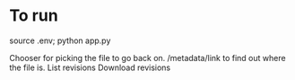 # To run
source .env; python app.py

Chooser for picking the file to go back on.
/metadata/link to find out where the file is.
List revisions
Download revisions